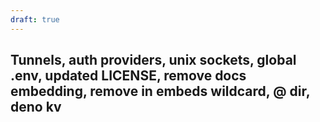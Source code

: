 ```yaml
---
draft: true
---
```


## Tunnels, auth providers, unix sockets, global .env, updated LICENSE, remove docs embedding, remove in embeds wildcard, @ dir, deno kv
